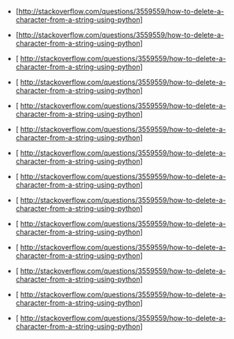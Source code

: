 * [http://stackoverflow.com/questions/3559559/how-to-delete-a-character-from-a-string-using-python]
* [http://stackoverflow.com/questions/3559559/how-to-delete-a-character-from-a-string-using-python]
* [  http://stackoverflow.com/questions/3559559/how-to-delete-a-character-from-a-string-using-python]
* [  http://stackoverflow.com/questions/3559559/how-to-delete-a-character-from-a-string-using-python]
* [  http://stackoverflow.com/questions/3559559/how-to-delete-a-character-from-a-string-using-python]
* [  http://stackoverflow.com/questions/3559559/how-to-delete-a-character-from-a-string-using-python]
* [  http://stackoverflow.com/questions/3559559/how-to-delete-a-character-from-a-string-using-python]
* [  http://stackoverflow.com/questions/3559559/how-to-delete-a-character-from-a-string-using-python]
* [  http://stackoverflow.com/questions/3559559/how-to-delete-a-character-from-a-string-using-python]
* [  http://stackoverflow.com/questions/3559559/how-to-delete-a-character-from-a-string-using-python]
* [  http://stackoverflow.com/questions/3559559/how-to-delete-a-character-from-a-string-using-python]
* [  http://stackoverflow.com/questions/3559559/how-to-delete-a-character-from-a-string-using-python]

* [  http://stackoverflow.com/questions/3559559/how-to-delete-a-character-from-a-string-using-python]
* [  http://stackoverflow.com/questions/3559559/how-to-delete-a-character-from-a-string-using-python]
